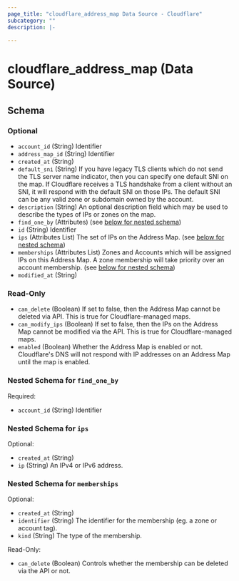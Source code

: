 ```yaml
---
page_title: "cloudflare_address_map Data Source - Cloudflare"
subcategory: ""
description: |-
  
---
```


# cloudflare_address_map (Data Source)




<!-- schema generated by tfplugindocs -->
## Schema

### Optional

- `account_id` (String) Identifier
- `address_map_id` (String) Identifier
- `created_at` (String)
- `default_sni` (String) If you have legacy TLS clients which do not send the TLS server name indicator, then you can specify one default SNI on the map. If Cloudflare receives a TLS handshake from a client without an SNI, it will respond with the default SNI on those IPs. The default SNI can be any valid zone or subdomain owned by the account.
- `description` (String) An optional description field which may be used to describe the types of IPs or zones on the map.
- `find_one_by` (Attributes) (see [below for nested schema](#nestedatt--find_one_by))
- `id` (String) Identifier
- `ips` (Attributes List) The set of IPs on the Address Map. (see [below for nested schema](#nestedatt--ips))
- `memberships` (Attributes List) Zones and Accounts which will be assigned IPs on this Address Map. A zone membership will take priority over an account membership. (see [below for nested schema](#nestedatt--memberships))
- `modified_at` (String)

### Read-Only

- `can_delete` (Boolean) If set to false, then the Address Map cannot be deleted via API. This is true for Cloudflare-managed maps.
- `can_modify_ips` (Boolean) If set to false, then the IPs on the Address Map cannot be modified via the API. This is true for Cloudflare-managed maps.
- `enabled` (Boolean) Whether the Address Map is enabled or not. Cloudflare's DNS will not respond with IP addresses on an Address Map until the map is enabled.

<a id="nestedatt--find_one_by"></a>
### Nested Schema for `find_one_by`

Required:

- `account_id` (String) Identifier


<a id="nestedatt--ips"></a>
### Nested Schema for `ips`

Optional:

- `created_at` (String)
- `ip` (String) An IPv4 or IPv6 address.


<a id="nestedatt--memberships"></a>
### Nested Schema for `memberships`

Optional:

- `created_at` (String)
- `identifier` (String) The identifier for the membership (eg. a zone or account tag).
- `kind` (String) The type of the membership.

Read-Only:

- `can_delete` (Boolean) Controls whether the membership can be deleted via the API or not.



